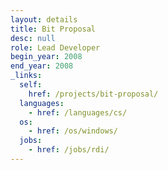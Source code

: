 ```yaml
---
layout: details
title: Bit Proposal
desc: null
role: Lead Developer
begin_year: 2008
end_year: 2008
_links:
  self:
    href: /projects/bit-proposal/
  languages:
    - href: /languages/cs/
  os:
    - href: /os/windows/
  jobs:
    - href: /jobs/rdi/
---
```


